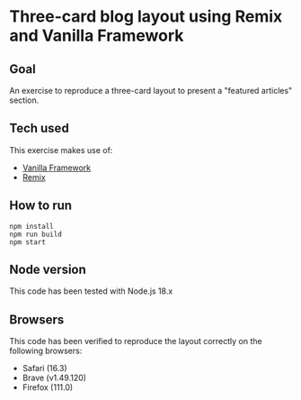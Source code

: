 # Three-card blog layout using Remix and Vanilla Framework

## Goal

An exercise to reproduce a three-card layout to present a "featured articles" section.

## Tech used

This exercise makes use of: 

- [Vanilla Framework](https://vanillaframework.io/)
- [Remix](https://remix.run/)

## How to run 

```
npm install
npm run build
npm start
```

## Node version

This code has been tested with Node.js 18.x

## Browsers

This code has been verified to reproduce the layout correctly on the following browsers:

- Safari (16.3)
- Brave (v1.49.120)
- Firefox (111.0)
